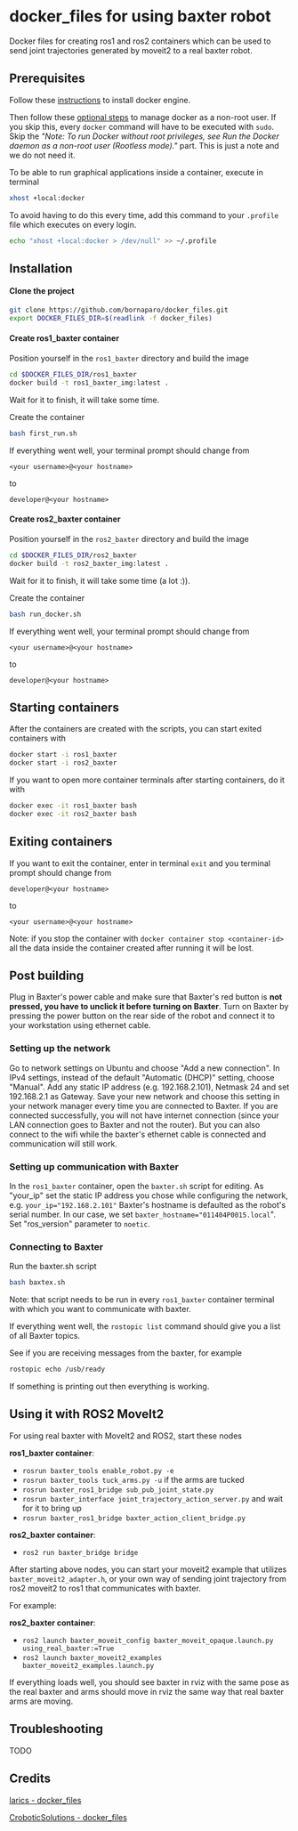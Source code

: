 # docker_files for using baxter robot

Docker files for creating ros1 and ros2 containers which can be used to send joint trajectories generated by moveit2 to a real baxter robot.

## Prerequisites
Follow these [instructions](https://docs.docker.com/engine/install/ubuntu/) to install docker engine.

Then follow these [optional steps](https://docs.docker.com/engine/install/linux-postinstall/#manage-docker-as-a-non-root-user) to manage docker as a non-root user. If you skip this, every `docker` command will have to be executed with `sudo`. Skip the _"Note: To run Docker without root privileges, see Run the Docker daemon as a non-root user (Rootless mode)."_ part. This is just a note and we do not need it.

To be able to run graphical applications inside a container, execute in terminal
```bash
xhost +local:docker
```
To avoid having to do this every time, add this command to your `.profile` file which executes on every login.
```bash
echo "xhost +local:docker > /dev/null" >> ~/.profile
```

## Installation
#### Clone the project
```bash
git clone https://github.com/bornaparo/docker_files.git
export DOCKER_FILES_DIR=$(readlink -f docker_files)
```
#### Create ros1_baxter container
Position yourself in the `ros1_baxter` directory and build the image
```bash
cd $DOCKER_FILES_DIR/ros1_baxter
docker build -t ros1_baxter_img:latest .
```
Wait for it to finish, it will take some time.

Create the container
```bash
bash first_run.sh
```
If everything went well, your terminal prompt should change from
```
<your username>@<your hostname>
```
to
```
developer@<your hostname>
```

#### Create ros2_baxter container
Position yourself in the `ros2_baxter` directory and build the image
```bash
cd $DOCKER_FILES_DIR/ros2_baxter
docker build -t ros2_baxter_img:latest .
```

Wait for it to finish, it will take some time (a lot :)).

Create the container
```bash
bash run_docker.sh
```
If everything went well, your terminal prompt should change from
```
<your username>@<your hostname>
```
to
```
developer@<your hostname>
```

## Starting containers
After the containers are created with the scripts, you can start exited containers with
```bash
docker start -i ros1_baxter
docker start -i ros2_baxter
```
If you want to open more container terminals after starting containers, do it with
```bash
docker exec -it ros1_baxter bash
docker exec -it ros2_baxter bash
```

## Exiting containers
If you want to exit the container, enter in terminal `exit` and you terminal prompt should change from 
```
developer@<your hostname>
```
to
```
<your username>@<your hostname>
```
Note: if you stop the container with `docker container stop <container-id>` all the data inside the container created after running it will be lost.

## Post building
Plug in Baxter's power cable and make sure that Baxter's red button is **not pressed, you have to unclick it before turning on Baxter**. Turn on Baxter by pressing the power button on the rear side of the robot and connect it to your workstation using ethernet cable.

### Setting up the network
Go to network settings on Ubuntu and choose "Add a new connection". In IPv4 settings, instead of the default "Automatic (DHCP)" setting, choose "Manual". Add any static IP address (e.g. 192.168.2.101), Netmask 24 and set 192.168.2.1 as Gateway. Save your new network and choose this setting in your network manager every time you are connected to Baxter. If you are connected successfully, you will not have internet connection (since your LAN connection goes to Baxter and not the router). But you can also connect to the wifi while the baxter's ethernet cable is connected and communication will still work.

### Setting up communication with Baxter
In the `ros1_baxter` container, open the `baxter.sh` script for editing. As "your_ip" set the static IP address you chose while configuring the network, e.g. `your_ip="192.168.2.101"` Baxter's hostname is defaulted as the robot's serial number. In our case, we set `baxter_hostname="011404P0015.local`". Set "ros_version" parameter to `noetic`.

### Connecting to Baxter
Run the baxter.sh script
```bash
bash baxtex.sh
```
Note: that script needs to be run in every `ros1_baxter` container terminal with which you want to communicate with baxter.

If everything went well, the `rostopic list` command should give you a list of all Baxter topics.

See if you are receiving messages from the baxter, for example
```bash
rostopic echo /usb/ready
```
If something is printing out then everything is working.

## Using it with ROS2 MoveIt2
For using real baxter with MoveIt2 and ROS2, start these nodes

**ros1_baxter container**:
- `rosrun baxter_tools enable_robot.py -e`
- `rosrun baxter_tools tuck_arms.py -u` if the arms are tucked
- `rosrun baxter_ros1_bridge sub_pub_joint_state.py`
- `rosrun baxter_interface joint_trajectory_action_server.py` and wait for it to bring up
- `rosrun baxter_ros1_bridge baxter_action_client_bridge.py`

**ros2_baxter container**:
- `ros2 run baxter_bridge bridge`

After starting above nodes, you can start your moveit2 example that utilizes `baxter_moveit2_adapter.h`, or your own way of sending joint trajectory from ros2 moveit2 to ros1 that communicates with baxter.

For example:

**ros2_baxter container**:
- `ros2 launch baxter_moveit_config baxter_moveit_opaque.launch.py using_real_baxter:=True`
- `ros2 launch baxter_moveit2_examples baxter_moveit2_examples.launch.py`

If everything loads well, you should see baxter in rviz with the same pose as the real baxter and arms should move in rviz the same way that real baxter arms are moving.

## Troubleshooting
TODO

## Credits
[larics - docker_files](https://github.com/larics/docker_files)

[CroboticSolutions - docker_files](https://github.com/CroboticSolutions/docker_files/tree/master)